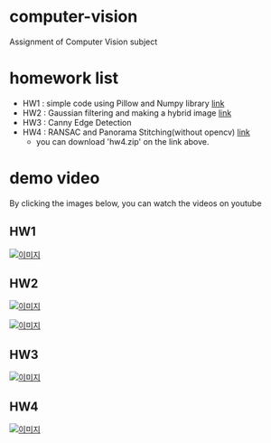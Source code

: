 # computer-vision
Assignment of Computer Vision subject

# homework list
- HW1 : simple code using Pillow and Numpy library [link](https://www.cs.ubc.ca/~lsigal/425_2020W1/Assignment0.html)
- HW2 : Gaussian filtering and making a hybrid image [link](https://www.cs.ubc.ca/~lsigal/425_2020W1/Assignment1.html)
- HW3 : Canny Edge Detection
- HW4 : RANSAC and Panorama Stitching(without opencv) [link](https://www.cs.ubc.ca/~lsigal/425_2022W2/Assignment4.html)
    - you can download 'hw4.zip' on the link above.

# demo video
By clicking the images below, you can watch the videos on youtube
## HW1
[![이미지](https://img.youtube.com/vi/T4otBHY5dj4/0.jpg)](https://www.youtube.com/watch?v=T4otBHY5dj4)

## HW2
[![이미지](https://img.youtube.com/vi/Yhq3bP3hrxc/0.jpg)](https://www.youtube.com/watch?v=Yhq3bP3hrxc)

[![이미지](https://img.youtube.com/vi/rxlcFEMWYvY/0.jpg)](https://www.youtube.com/watch?v=rxlcFEMWYvY)

## HW3
[![이미지](https://img.youtube.com/vi/fqWTkU3cj54/0.jpg)](https://www.youtube.com/watch?v=fqWTkU3cj54)

## HW4
[![이미지](https://img.youtube.com/vi/fqWTkU3cj54/0.jpg)](https://www.youtube.com/watch?v=mIA-JXn0aE0)
